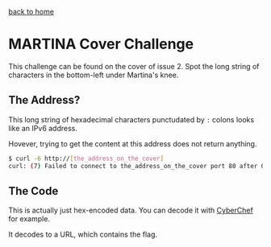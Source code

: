 [back to home](./index.html)

# MARTINA Cover Challenge

This challenge can be found on the cover of issue 2. Spot the long string of characters in the bottom-left under Martina's knee.

## The Address?

This long string of hexadecimal characters punctudated by `:` colons looks like an IPv6 address.

Hovever, trying to get the content at this address does not return anything.

```bash
$ curl -6 http://[the_address_on_the_cover]
curl: (7) Failed to connect to the_address_on_the_cover port 80 after 0 ms: Could not connect to server
```

## The Code

This is actually just hex-encoded data. You can decode it with [CyberChef](https://gchq.github.io/CyberChef/#recipe=From_Hex('Auto')) for example.

It decodes to a URL, which contains the flag.
